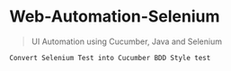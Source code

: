 # Web-Automation-Selenium
> UI Automation using Cucumber, Java and Selenium

```Convert Selenium Test into Cucumber BDD Style test```
